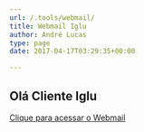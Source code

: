 ```yaml
---
url: /.tools/webmail/
title: Webmail Iglu
author: André Lucas
type: page
date: 2017-04-17T03:29:35+00:00

---
```


## Olá Cliente Iglu ##

<a href="http://blog.igluonline.com/.tools/webmail/">Clique para acessar o Webmail</a>
